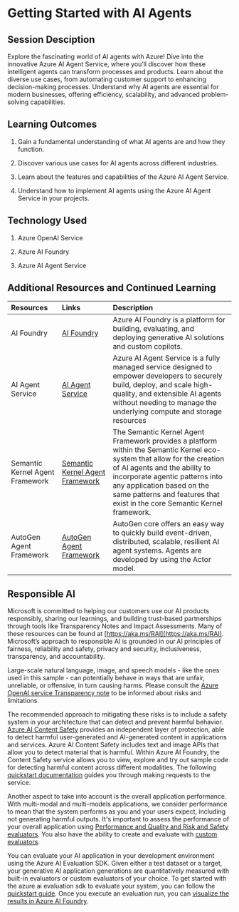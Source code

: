 # Getting Started with AI Agents

## Session Desciption

Explore the fascinating world of AI agents with Azure! Dive into the innovative Azure AI Agent Service, where you’ll discover how these intelligent agents can transform processes and products. Learn about the diverse use cases, from automating customer support to enhancing decision-making processes. Understand why AI agents are essential for modern businesses, offering efficiency, scalability, and advanced problem-solving capabilities. 


## Learning Outcomes
1. Gain a fundamental understanding of what AI agents are and how they function.

2. Discover various use cases for AI agents across different industries.

3. Learn about the features and capabilities of the Azure AI Agent Service.

4. Understand how to implement AI agents using the Azure AI Agent Service in your projects.​

## Technology Used
1. Azure OpenAI Service 

2. Azure AI Foundry 

3. Azure AI Agent Service

## Additional Resources and Continued Learning

| Resources          | Links                             | Description        |
|:-------------------|:----------------------------------|:-------------------|
| AI Foundry	  | [AI Foundry](https://ai.azure.com/) | Azure AI Foundry is a platform for building, evaluating, and deploying generative AI solutions and custom copilots. |
| AI Agent Service  | [AI Agent Service](https://learn.microsoft.com/en-us/azure/ai-services/agents/) | Azure AI Agent Service is a fully managed service designed to empower developers to securely build, deploy, and scale high-quality, and extensible AI agents without needing to manage the underlying compute and storage resources |
| Semantic Kernel Agent Framework  | [Semantic Kernel Agent Framework](https://learn.microsoft.com/en-us/semantic-kernel/frameworks/agent/?pivots=programming-language-csharp) | The Semantic Kernel Agent Framework provides a platform within the Semantic Kernel eco-system that allow for the creation of AI agents and the ability to incorporate agentic patterns into any application based on the same patterns and features that exist in the core Semantic Kernel framework. |
| AutoGen Agent Framework  | [AutoGen Agent Framework](https://microsoft.github.io/autogen/stable/) | AutoGen core offers an easy way to quickly build event-driven, distributed, scalable, resilient AI agent systems. Agents are developed by using the Actor model.  |

## Responsible AI 

Microsoft is committed to helping our customers use our AI products responsibly, sharing our learnings, and building trust-based partnerships through tools like Transparency Notes and Impact Assessments. Many of these resources can be found at [https://aka.ms/RAI](https://aka.ms/RAI).
Microsoft’s approach to responsible AI is grounded in our AI principles of fairness, reliability and safety, privacy and security, inclusiveness, transparency, and accountability.

Large-scale natural language, image, and speech models - like the ones used in this sample - can potentially behave in ways that are unfair, unreliable, or offensive, in turn causing harms. Please consult the [Azure OpenAI service Transparency note](https://learn.microsoft.com/legal/cognitive-services/openai/transparency-note?tabs=text) to be informed about risks and limitations.

The recommended approach to mitigating these risks is to include a safety system in your architecture that can detect and prevent harmful behavior. [Azure AI Content Safety](https://learn.microsoft.com/azure/ai-services/content-safety/overview) provides an independent layer of protection, able to detect harmful user-generated and AI-generated content in applications and services. Azure AI Content Safety includes text and image APIs that allow you to detect material that is harmful. Within Azure AI Foundry, the Content Safety service allows you to view, explore and try out sample code for detecting harmful content across different modalities. The following [quickstart documentation](https://learn.microsoft.com/azure/ai-services/content-safety/quickstart-text?tabs=visual-studio%2Clinux&pivots=programming-language-rest) guides you through making requests to the service.

Another aspect to take into account is the overall application performance. With multi-modal and multi-models applications, we consider performance to mean that the system performs as you and your users expect, including not generating harmful outputs. It's important to assess the performance of your overall application using [Performance and Quality and Risk and Safety evaluators](https://learn.microsoft.com/azure/ai-studio/concepts/evaluation-metrics-built-in). You also have the ability to create and evaluate with [custom evaluators](https://learn.microsoft.com/azure/ai-studio/how-to/develop/evaluate-sdk#custom-evaluators).

You can evaluate your AI application in your development environment using the Azure AI Evaluation SDK. Given either a test dataset or a target, your generative AI application generations are quantitatively measured with built-in evaluators or custom evaluators of your choice. To get started with the azure ai evaluation sdk to evaluate your system, you can follow the [quickstart guide](https://learn.microsoft.com/azure/ai-studio/how-to/develop/flow-evaluate-sdk). Once you execute an evaluation run, you can [visualize the results in Azure AI Foundry](https://learn.microsoft.com/azure/ai-studio/how-to/evaluate-flow-results).


